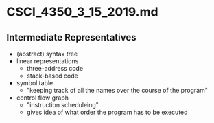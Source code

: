 # CSCI_4350_3_15_2019.md

## Intermediate Representatives

* (abstract) syntax tree
* linear representations
  * three-address code
  * stack-based code
* symbol table
  * "keeping track of all the names over the course of the program"
* control flow graph
  * "instruction scheduleing"
  * gives idea of what order the program has to be executed